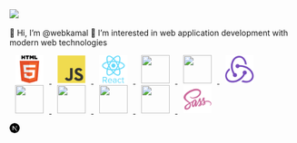 <img src="https://media.giphy.com/media/MF1kR4YmC2Z20/giphy.gif">

👋 Hi, I’m @webkamal
👀 I’m interested in web application development with modern web technologies


<div>
  <a href="https://html5.org" target="_new">
     <img src="https://raw.githubusercontent.com/devicons/devicon/master/icons/html5/html5-original-wordmark.svg" width=50 height=50 hspace="10"/>
  </a>

  <a href="https://javascript.org" target="_new">
     <img src="https://raw.githubusercontent.com/devicons/devicon/master/icons/javascript/javascript-original.svg" width=50 height=50 hspace="10"/>
  </a>
  <a href="https://reactjs.org" target="_new">
     <img src="https://raw.githubusercontent.com/devicons/devicon/master/icons/react/react-original-wordmark.svg" width=50 height=50 hspace="10"/>
  </a>
  
  <a href="https://nextjs.org" target="_new">
     <img src="https://jlannoo.dev/skills/next.png" width=50 height=50 hspace="10"/>
  </a>
  <a href="https://reactjs.org" target="_new">
  <img src="https://www.codewithharry.com/img/notes/reactjs.webp" width=50 height=50 hspace="10"/>
  </a>
    </a>
<a href="https://redux.js.org/" target="_new">
  <img src="https://raw.githubusercontent.com/devicons/devicon/master/icons/redux/redux-original.svg" width=50 height=50 hspace="10" />
  </a>
   <a href="https://nodejs.org" target="_new">
  <img src="https://cdn-icons-png.flaticon.com/512/919/919825.png" width=50 height=50 hspace="10"/>
  </a>
   <a href="https://tailwindcss.com" target="_new">
  <img src="https://cdn-icons-png.flaticon.com/512/919/919832.png" width=50 height=50 hspace="10"/>
  </a>
   </a>
   <a href="https://laravel.com" target="_new">
  <img src="https://www.deployapps.io/img/applications/laravel-latest.png" width=50 height=50 hspace="10" />
  </a>
  <a href="https://tailwindcss.com" target="_new">
  <img src="https://camo.githubusercontent.com/4b8c7963cc22423fbde9c54860ced998c09a7dc4a4e78e66db3301689aaa306a/68747470733a2f2f75706c6f61642e77696b696d656469612e6f72672f77696b6970656469612f636f6d6d6f6e732f7468756d622f642f64352f5461696c77696e645f4353535f4c6f676f2e7376672f37363870782d5461696c77696e645f4353535f4c6f676f2e7376672e706e673f3230323330373135303330303432" width=50 height=50 hspace="10" />
  </a>
<a href="https://sass-lang.com/" target="_new">
  <img src="https://raw.githubusercontent.com/devicons/devicon/master/icons/sass/sass-original.svg" width=50 height=50 hspace="10" />
  </a>


  
  

  
</div>





<svg xmlns="http://www.w3.org/2000/svg" viewBox="0 0 180 180" width="18"><mask height="180" id=":r8:mask0_408_134" maskUnits="userSpaceOnUse" width="180" x="0" y="0" style="mask-type: alpha;"><circle cx="90" cy="90" fill="black" r="90"></circle></mask><g mask="url(#:r8:mask0_408_134)"><circle cx="90" cy="90" data-circle="true" fill="black" r="90"></circle><path d="M149.508 157.52L69.142 54H54V125.97H66.1136V69.3836L139.999 164.845C143.333 162.614 146.509 160.165 149.508 157.52Z" fill="url(#:r8:paint0_linear_408_134)"></path><rect fill="url(#:r8:paint1_linear_408_134)" height="72" width="12" x="115" y="54"></rect></g><defs><linearGradient gradientUnits="userSpaceOnUse" id=":r8:paint0_linear_408_134" x1="109" x2="144.5" y1="116.5" y2="160.5"><stop stop-color="white"></stop><stop offset="1" stop-color="white" stop-opacity="0"></stop></linearGradient><linearGradient gradientUnits="userSpaceOnUse" id=":r8:paint1_linear_408_134" x1="121" x2="120.799" y1="54" y2="106.875"><stop stop-color="white"></stop><stop offset="1" stop-color="white" stop-opacity="0"></stop></linearGradient></defs></svg>





